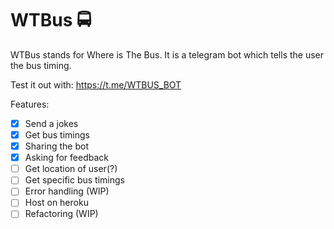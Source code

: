 # WTBus 🚍

WTBus stands for Where is The Bus. It is a telegram bot which tells the user the bus timing.

Test it out with:
https://t.me/WTBUS_BOT

Features:
- [X] Send a jokes
- [X] Get bus timings
- [X] Sharing the bot
- [X] Asking for feedback
- [ ] Get location of user(?)
- [ ] Get specific bus timings
- [ ] Error handling (WIP)
- [ ] Host on heroku
- [ ] Refactoring (WIP)